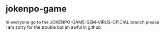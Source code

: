 # jokenpo-game
hi everyone go to the JOKENPO-GAME-SEM-VIRUS-OFICIAL branch please i am sorry for the trouble but im awful in github
